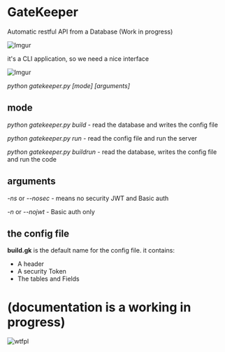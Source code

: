 # GateKeeper
Automatic restful API from a Database (Work in progress)

![Imgur](http://i.imgur.com/aLKsMhx.png)

it's a CLI application, so we need a nice interface

![Imgur](http://i.imgur.com/IKPculb.jpg)

*python gatekeeper.py [mode] [arguments]*

## mode
*python gatekeeper.py build* - read the database and writes the config file

*python gatekeeper.py run* -  read the config file and run the server

*python gatekeeper.py buildrun* - read the database, writes the config file and run the code

## arguments
*-ns* or *--nosec* - means no security JWT and Basic auth

*-n* or *--nojwt* - Basic auth only

## the config file
**build.gk** is the default name for the config file.
it contains:
* A header
* A security Token 
* The tables and Fields

# (documentation is a working in progress)

![wtfpl](http://www.wtfpl.net/wp-content/uploads/2012/12/wtfpl-badge-1.png)

